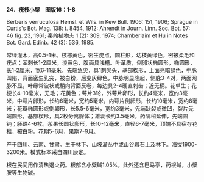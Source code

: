 **24．疣枝小檗　图版16：1-8**

Berberis verruculosa Hemsl. et Wils. in Kew Bull. 1906: 151, 1906; Sprague in Curtis's Bot. Mag. 138: t. 8454, 1912: Ahrendt in Journ. Linn. Soc. Bot. 57: 46 fig. 23, 1961; 秦岭植物志 1 (2): 309, 1974; Chamberlaim et Hu in Notes Bot. Gard. Edinb. 42 (3): 536, 1985.

常绿灌木，高0.5-1米。枝棕黄色，密生疣点，圆柱形，幼枝黄绿色，密被柔毛和疣点；茎刺长1-2厘米，淡黄色，腹面具浅槽。叶革质，倒卵状椭圆形，椭圆形，长1-2厘米，宽6-11毫米，先端急尖，具1刺尖头，基部楔形，上面亮暗绿色，中脉凹陷，背面密生乳突，被白粉，后变灰绿色，中脉明显隆起，侧脉3-4对，两面网脉不显，叶缘常波状或稍向背面反卷，每边具2-4硬直刺齿；近无柄。花单生；花梗长4-10毫米，无毛；花黄色；萼片3轮，外萼片卵形，长约4毫米，宽约3毫米，中萼片卵形，长约6毫米，宽约5毫米，内萼片倒卵形，长约10毫米，宽约8毫米；花瓣椭圆形或倒卵形，长5.5-6毫米，宽约3毫米，先端缺裂或微凹，裂片先端圆形，基部楔形，具2枚分离腺体；雄蕊长约3.5毫米，药隔稍延伸，先端圆钝；胚珠4-6枚。浆果长圆状卵形，长10-12毫米，直径6-7毫米，顶端不具宿存花柱，被白粉。花期5-6月，果期7-9月。

产于四川、云南、甘肃。生于林下、山坡灌丛中或山谷岩石上及林下。海拔1900-3200米。模式标本采自四川康定。

根在民间用作清热退火药。根部含小檗碱1.05%，此外还含巴马亭，药根碱，小檗胺等生物碱。
